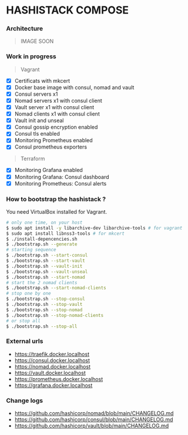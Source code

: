 # HASHISTACK COMPOSE

### Architecture

> IMAGE SOON

### Work in progress

> Vagrant

* [x] Certificats with mkcert
* [x] Docker base image with consul, nomad and vault
* [x] Consul servers x1
* [x] Nomad servers x1 with consul client
* [x] Vault server x1 with consul client
* [x] Nomad clients x1 with consul client
* [x] Vault init and unseal
* [x] Consul gossip encryption enabled
* [x] Consul tls enabled
* [x] Monitoring Prometheus enabled
* [x] Consul prometheus exporters

> Terraform

* [x] Monitoring Grafana enabled
* [x] Monitoring Grafana: Consul dashboard
* [x] Monitoring Prometheus: Consul alerts

### How to bootstrap the hashistack ?

You need VirtualBox installed for Vagrant.

```sh
# only one time, on your host
$ sudo apt install -y libarchive-dev libarchive-tools # for vagrant
$ sudo apt install libnss3-tools # for mkcert
$ ./install-depencencies.sh
$ ./bootstrap.sh --generate
# starting sequence
$ ./bootstrap.sh --start-consul
$ ./bootstrap.sh --start-vault
$ ./bootstrap.sh --vault-init
$ ./bootstrap.sh --vault-unseal
$ ./bootstrap.sh --start-nomad
# start the 2 nomad clients
$ ./bootstrap.sh --start-nomad-clients
# stop one by one
$ ./bootstrap.sh --stop-consul
$ ./bootstrap.sh --stop-vault
$ ./bootstrap.sh --stop-nomad
$ ./bootstrap.sh --stop-nomad-clients
# or stop all
$ ./bootstrap.sh --stop-all
```

### External urls

* https://traefik.docker.localhost
* https://consul.docker.localhost
* https://nomad.docker.localhost
* https://vault.docker.localhost
* https://prometheus.docker.localhost
* https://grafana.docker.localhost

### Change logs

* https://github.com/hashicorp/nomad/blob/main/CHANGELOG.md
* https://github.com/hashicorp/consul/blob/main/CHANGELOG.md
* https://github.com/hashicorp/vault/blob/main/CHANGELOG.md